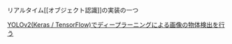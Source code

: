 
リアルタイム[[オブジェクト認識]]の実装の一つ

[YOLOv2(Keras / TensorFlow)でディープラーニングによる画像の物体検出を行う](https://qiita.com/yampy/items/7a705acf4c6899bc11c7)
